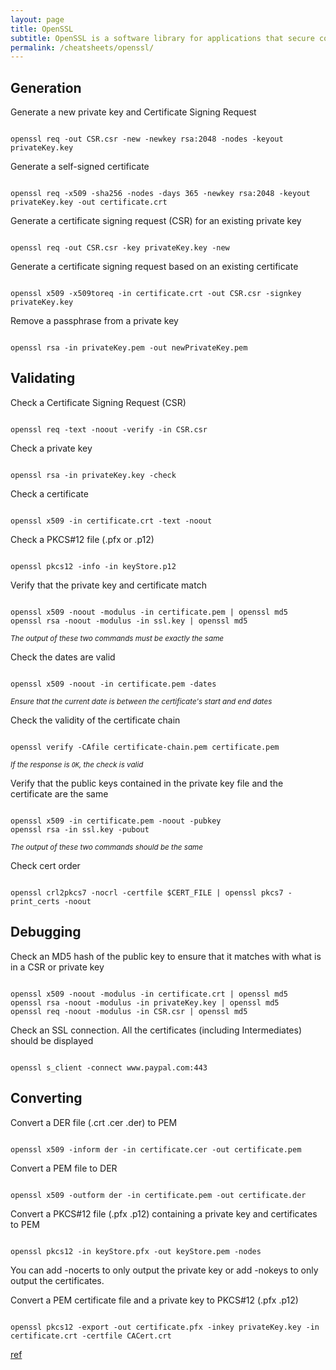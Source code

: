 ```yaml
---
layout: page
title: OpenSSL
subtitle: OpenSSL is a software library for applications that secure communications over computer networks against eavesdropping or need to identify the party at the other end
permalink: /cheatsheets/openssl/
---
```


## Generation

Generate a new private key and Certificate Signing Request

<pre class="command-line"><code class="language-bash">
openssl req -out CSR.csr -new -newkey rsa:2048 -nodes -keyout privateKey.key
</code></pre>

Generate a self-signed certificate

<pre class="command-line"><code class="language-bash">
openssl req -x509 -sha256 -nodes -days 365 -newkey rsa:2048 -keyout privateKey.key -out certificate.crt
</code></pre>

Generate a certificate signing request (CSR) for an existing private key

<pre class="command-line"><code class="language-bash">
openssl req -out CSR.csr -key privateKey.key -new
</code></pre>

Generate a certificate signing request based on an existing certificate

<pre class="command-line"><code class="language-bash">
openssl x509 -x509toreq -in certificate.crt -out CSR.csr -signkey privateKey.key
</code></pre>

Remove a passphrase from a private key

<pre class="command-line"><code class="language-bash">
openssl rsa -in privateKey.pem -out newPrivateKey.pem
</code></pre>

## Validating

Check a Certificate Signing Request (CSR)

<pre class="command-line"><code class="language-bash">
openssl req -text -noout -verify -in CSR.csr
</code></pre>

Check a private key

<pre class="command-line"><code class="language-bash">
openssl rsa -in privateKey.key -check
</code></pre>

Check a certificate

<pre class="command-line"><code class="language-bash">
openssl x509 -in certificate.crt -text -noout
</code></pre>

Check a PKCS#12 file (.pfx or .p12)

<pre class="command-line"><code class="language-bash">
openssl pkcs12 -info -in keyStore.p12
</code></pre>

Verify that the private key and certificate match

<pre class="command-line"><code class="language-bash">
openssl x509 -noout -modulus -in certificate.pem | openssl md5
openssl rsa -noout -modulus -in ssl.key | openssl md5
</code></pre>

<small>_The output of these two commands must be exactly the same_</small>


Check the dates are valid

<pre class="command-line"><code class="language-bash">
openssl x509 -noout -in certificate.pem -dates
</code></pre>

<small>_Ensure that the current date is between the certificate's start and end dates_</small>

Check the validity of the certificate chain

<pre class="command-line"><code class="language-bash">
openssl verify -CAfile certificate-chain.pem certificate.pem
</code></pre>

<small>_If the response is `OK`, the check is valid_</small>

Verify that the public keys contained in the private key file and the certificate are the same

<pre class="command-line"><code class="language-bash">
openssl x509 -in certificate.pem -noout -pubkey
openssl rsa -in ssl.key -pubout
</code></pre>

<small>_The output of these two commands should be the same_</small>

Check cert order

<pre class="command-line"><code class="language-bash">
openssl crl2pkcs7 -nocrl -certfile $CERT_FILE | openssl pkcs7 -print_certs -noout
</code></pre>


## Debugging

Check an MD5 hash of the public key to ensure that it matches with what is in a CSR or private key

<pre class="command-line"><code class="language-bash">
openssl x509 -noout -modulus -in certificate.crt | openssl md5
openssl rsa -noout -modulus -in privateKey.key | openssl md5
openssl req -noout -modulus -in CSR.csr | openssl md5
</code></pre>

Check an SSL connection. All the certificates (including Intermediates) should be displayed

<pre class="command-line"><code class="language-bash">
openssl s_client -connect www.paypal.com:443
</code></pre>

## Converting

Convert a DER file (.crt .cer .der) to PEM

<pre class="command-line"><code class="language-bash">
openssl x509 -inform der -in certificate.cer -out certificate.pem
</code></pre>

Convert a PEM file to DER

<pre class="command-line"><code class="language-bash">
openssl x509 -outform der -in certificate.pem -out certificate.der
</code></pre>

Convert a PKCS#12 file (.pfx .p12) containing a private key and certificates to PEM

<pre class="command-line"><code class="language-bash">
openssl pkcs12 -in keyStore.pfx -out keyStore.pem -nodes
</code></pre>

You can add -nocerts to only output the private key or add -nokeys to only output the certificates.

Convert a PEM certificate file and a private key to PKCS#12 (.pfx .p12)

<pre class="command-line"><code class="language-bash">
openssl pkcs12 -export -out certificate.pfx -inkey privateKey.key -in certificate.crt -certfile CACert.crt
</code></pre>


[ref](https://www.sslshopper.com/article-most-common-openssl-commands.html)
